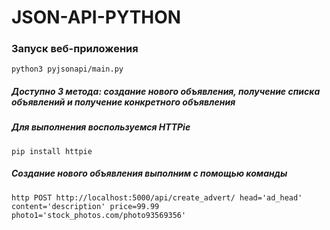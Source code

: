 # JSON-API-PYTHON

### Запуск веб-приложения
    python3 pyjsonapi/main.py
##### Доступно 3 метода: создание нового объявления, получение списка объявлений и получение конкретного объявления
##### Для выполнения воспользуемся HTTPie
	pip install httpie
    
##### Создание нового объявления выполним с помощью команды
	http POST http://localhost:5000/api/create_advert/ head='ad_head' content='description' price=99.99 photo1='stock_photos.com/photo93569356'
